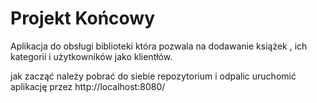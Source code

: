 # Projekt Końcowy

Aplikacja do obsługi biblioteki która pozwala na dodawanie książek , ich kategorii i użytkowników jako klientłów.





jak zacząć
należy pobrać do siebie repozytorium i odpalic
uruchomić aplikację przez http://localhost:8080/